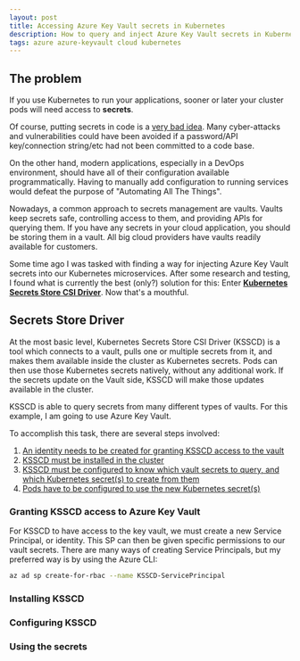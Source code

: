 ```yaml
---
layout: post
title: Accessing Azure Key Vault secrets in Kubernetes
description: How to query and inject Azure Key Vault secrets in Kubernetes
tags: azure azure-keyvault cloud kubernetes
---
```


## The problem 

If you use Kubernetes to run your applications, sooner or later your cluster pods will need access to **secrets**.

Of course, putting secrets in code is a [very bad idea](https://littlemaninmyhead.wordpress.com/2021/04/05/why-we-shouldnt-commit-secrets-into-source-code-repositories/). Many cyber-attacks and vulnerabilities could have been avoided if a password/API key/connection string/etc had not been committed to a code base.

On the other hand, modern applications, especially in a DevOps environment, should have all of their configuration available programmatically. Having to manually add configuration to running services would defeat the purpose of "Automating All The Things".

Nowadays, a common approach to secrets management are vaults. Vaults keep secrets safe, controlling access to them, and providing APIs for querying them. If you have any secrets in your cloud application, you should be storing them in a vault. All big cloud providers have vaults readily available for customers.

Some time ago I was tasked with finding a way for injecting Azure Key Vault secrets into our Kubernetes microservices. After some research and testing, I found what is currently the best (only?) solution for this: Enter [**Kubernetes Secrets Store CSI Driver**](https://secrets-store-csi-driver.sigs.k8s.io/introduction.html). Now that's a mouthful.

## Secrets Store Driver

At the most basic level, Kubernetes Secrets Store CSI Driver (KSSCD) is a tool which connects to a vault, pulls one or multiple secrets from it, and makes them available inside the cluster as Kubernetes secrets. Pods can then use those Kubernetes secrets natively, without any additional work. If the secrets update on the Vault side, KSSCD will make those updates available in the cluster.

KSSCD is able to query secrets from many different types of vaults. For this example, I am going to use Azure Key Vault.

To accomplish this task, there are several steps involved:
1. <a href="#granting-ksscd-access-to-azure-key-vault">An identity needs to be created for granting KSSCD access to the vault</a>
1. <a href="#installing-ksscd">KSSCD must be installed in the cluster</a>
1. <a href="#configuring-ksscd">KSSCD must be configured to know which vault secrets to query, and which Kubernetes secret(s) to create from them</a>
1. <a href="#using-the-secrets">Pods have to be configured to use the new Kubernetes secret(s)</a>

### Granting KSSCD access to Azure Key Vault

For KSSCD to have access to the key vault, we must create a new Service Principal, or identity. This SP can then be given specific permissions to our vault secrets. There are many ways of creating Service Principals, but my preferred way is by using the Azure CLI:

```bash
az ad sp create-for-rbac --name KSSCD-ServicePrincipal
```

### Installing KSSCD

### Configuring KSSCD

### Using the secrets
